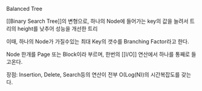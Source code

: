 
Balanced Tree

[[Binary Search Tree]]의 변형으로,  하나의 Node에 들어가는 key의 값을 늘려서 트리의 height를 낮추어 성능을 개선한 트리

이때, 하나의 Node가 가질수있는 최대 Key의 갯수를 Branching Factor라고 한다.

Node 한개를 Page 또는 Block이라 부르며, 한번의 [[I/O]]  연산에서
하나를 통째로 들고온다.


장점: Insertion, Delete, Search등의 연산이 
전부 O(Log(N))의 시간복잡도를 갖는다.

